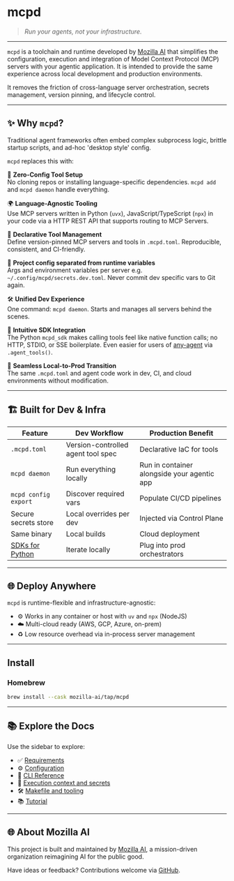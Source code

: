 # mcpd

> *Run your agents, not your infrastructure.*

---

`mcpd` is a toolchain and runtime developed by [Mozilla AI](https://mozilla.ai) that simplifies the configuration, 
execution and integration of Model Context Protocol (MCP) servers with your agentic application.
It is intended to provide the same experience across local development and production environments.

It removes the friction of cross-language server orchestration, secrets management, version pinning, and lifecycle control.

---

## ✨ Why `mcpd`?

Traditional agent frameworks often embed complex subprocess logic, brittle startup scripts, and ad-hoc 'desktop style' config. 

`mcpd` replaces this with:

🧪 **Zero-Config Tool Setup**  
  No cloning repos or installing language-specific dependencies. `mcpd add` and `mcpd daemon` handle everything.

🌍 **Language-Agnostic Tooling**  
  Use MCP servers written in Python (`uvx`), JavaScript/TypeScript (`npx`) in your code via a HTTP REST API that supports routing to MCP Servers.

🧭 **Declarative Tool Management**  
  Define version-pinned MCP servers and tools in `.mcpd.toml`. Reproducible, consistent, and CI-friendly.

🔐 **Project config separated from runtime variables**  
  Args and environment variables per server e.g. `~/.config/mcpd/secrets.dev.toml`. Never commit dev specific vars to Git again.

🛠️ **Unified Dev Experience**  
  One command: `mcpd daemon`. Starts and manages all servers behind the scenes.

🧰 **Intuitive SDK Integration**  
  The Python `mcpd_sdk` makes calling tools feel like native function calls; no HTTP, STDIO, or SSE boilerplate.
  Even easier for users of [any-agent](https://github.com/mozilla-ai/any-agent) via `.agent_tools()`.

🚀 **Seamless Local-to-Prod Transition**  
  The same `.mcpd.toml` and agent code work in dev, CI, and cloud environments without modification.

---

## 🏗️ Built for Dev & Infra

| Feature                                                          | Dev Workflow                       | Production Benefit                          |
|------------------------------------------------------------------|------------------------------------|---------------------------------------------|
| `.mcpd.toml`                                                     | Version-controlled agent tool spec | Declarative IaC for tools                   |
| `mcpd daemon`                                                    | Run everything locally             | Run in container alongside your agentic app |
| `mcpd config export`                                             | Discover required vars             | Populate CI/CD pipelines                    |
| Secure secrets store                                             | Local overrides per dev            | Injected via Control Plane                  |
| Same binary                                                      | Local builds                       | Cloud deployment                            |
| [SDKs for Python](https://github.com/mozilla-ai/mcpd-sdk-python) | Iterate locally                    | Plug into prod orchestrators                |

---

## 🌐 Deploy Anywhere

`mcpd` is runtime-flexible and infrastructure-agnostic:

- ⚙️ Works in any container or host with `uv` and `npx` (NodeJS)
- ☁️ Multi-cloud ready (AWS, GCP, Azure, on-prem)
- ♻️ Low resource overhead via in-process server management

---

## Install

### Homebrew

```bash
brew install --cask mozilla-ai/tap/mcpd
```

---

## 📚 Explore the Docs

Use the sidebar to explore:

- ✅ [Requirements](requirements.md)
- ⚙️ [Configuration](configuration.md)
- 🧭 [CLI Reference](commands/mcpd.md)
- 🧵 [Execution context and secrets](execution-context.md)
- 🛠️ [Makefile and tooling](makefile.md)
- 📚 [Tutorial](tutorial.md)

---

## 🌐 About Mozilla AI

This project is built and maintained by [Mozilla AI](https://mozilla.ai), a mission-driven organization reimagining AI for the public good.

Have ideas or feedback? Contributions welcome via [GitHub](https://github.com/mozilla-ai/mcpd).